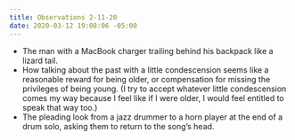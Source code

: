 ```yaml
---
title: Observations 2-11-20
date: 2020-03-12 19:08:06 -05:00
---
```


- The man with a MacBook charger trailing behind his backpack like a lizard tail.
- How talking about the past with a little condescension seems like a reasonable reward for being older, or compensation for missing the privileges of being young. (I try to accept whatever little condescension comes my way because I feel like if I were older, I would feel entitled to speak that way too.)
- The pleading look from a jazz drummer to a horn player at the end of a drum solo, asking them to return to the song’s head.